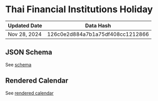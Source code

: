 # Thai Financial Institutions Holiday

| Updated Date | Data Hash |
| --- | --- |
| <!--Date:Begin-->Nov 28, 2024<!--Date:End--> | <!--Version:Begin-->126c0e2d884a7b1a75df408cc1212866<!--Version:End--> |

## JSON Schema

See [schema](./schemas/json-schema-data.json)

## Rendered Calendar

See [rendered calendar](./CALENDAR.md)
